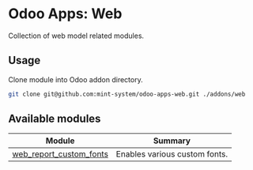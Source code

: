# Odoo Apps: Web

Collection of web model related modules.

## Usage

Clone module into Odoo addon directory.

```bash
git clone git@github.com:mint-system/odoo-apps-web.git ./addons/web
```

## Available modules

| Module                                            | Summary                       |
| ------------------------------------------------- | ----------------------------- |
| [web_report_custom_fonts](web_report_custom_fonts/) | Enables various custom fonts. |

